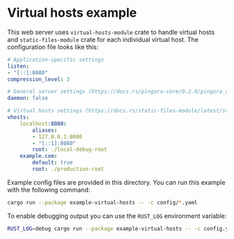# Virtual hosts example

This web server uses `virtual-hosts-module` crate to handle virtual hosts and
`static-files-module` crate for each individual virtual host. The configuration file looks like
this:

```yaml
# Application-specific settings
listen:
- "[::]:8080"
compression_level: 3

# General server settings (https://docs.rs/pingora-core/0.2.0/pingora_core/server/configuration/struct.ServerConf.html)
daemon: false

# Virtual hosts settings (https://docs.rs/static-files-module/latest/static_files_module/struct.StaticFilesConf.html)
vhosts:
    localhost:8080:
        aliases:
        - 127.0.0.1:8080
        - "[::1]:8080"
        root: ./local-debug-root
    example.com:
        default: true
        root: ./production-root
```

Example config files are provided in this directory. You can run this example with the following
command:

```sh
cargo run --package example-virtual-hosts -- -c config/*.yaml
```

To enable debugging output you can use the `RUST_LOG` environment variable:

```sh
RUST_LOG=debug cargo run --package example-virtual-hosts -- -c config.yaml
```
